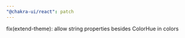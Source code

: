 ```yaml
---
"@chakra-ui/react": patch
---
```


fix(extend-theme): allow string properties besides ColorHue in colors
